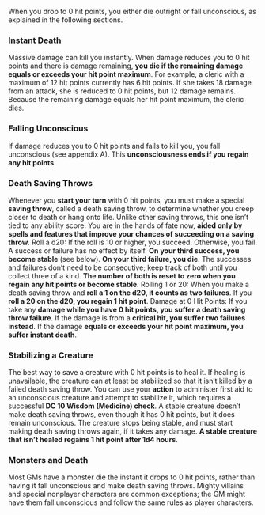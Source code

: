 When you drop to 0 hit points, you either die outright or fall unconscious, as explained in the following sections.
### Instant Death
Massive damage can kill you instantly. When damage reduces you to 0 hit points and there is damage remaining, **you die if the remaining damage equals or exceeds your hit point maximum**. For example, a cleric with a maximum of 12 hit points currently has 6 hit points. If she takes 18 damage from an attack, she is reduced to 0 hit points, but 12 damage remains. Because the remaining damage equals her hit point maximum, the cleric dies.
### Falling Unconscious
If damage reduces you to 0 hit points and fails to kill you, you fall unconscious (see appendix A). This **unconsciousness ends if you regain any hit points**.
### Death Saving Throws
Whenever you **start your turn** with 0 hit points, you must make a special **saving throw**, called a death saving throw, to determine whether you creep closer to death or hang onto life. Unlike other saving throws, this one isn’t tied to any ability score. You are in the hands of fate now, **aided only by spells and features that improve your chances of succeeding on a saving throw**. Roll a d20: If the roll is 10 or higher, you succeed. Otherwise, you fail. A success or failure has no effect by itself. **On your third success, you become stable** (see below). **On your third failure, you die**. The successes and failures don’t need to be consecutive; keep track of both until you collect three of a kind. **The number of both is reset to zero when you regain any hit points or become stable**. Rolling 1 or 20: When you make a death saving throw and **roll a 1 on the d20, it counts as two failures**. If you **roll a 20 on the d20, you regain 1 hit point**. Damage at 0 Hit Points: If you take any **damage while you have 0 hit points, you suffer a death saving throw failure**. If the damage is from a **critical hit, you suffer two failures instead**. If the damage **equals or exceeds your hit point maximum, you suffer instant death**.
### Stabilizing a Creature
The best way to save a creature with 0 hit points is to heal it. If healing is unavailable, the creature can at least be stabilized so that it isn’t killed by a failed death saving throw. You can use your **action** to administer first aid to an unconscious creature and attempt to stabilize it, which requires a successful **DC 10 Wisdom (Medicine) check**. A stable creature doesn’t make death saving throws, even though it has 0 hit points, but it does remain unconscious. The creature stops being stable, and must start making death saving throws again, if it takes any damage. **A stable creature that isn’t healed regains 1 hit point after 1d4 hours**.
### Monsters and Death
Most GMs have a monster die the instant it drops to 0 hit points, rather than having it fall unconscious and make death saving throws. Mighty villains and special nonplayer characters are common exceptions; the GM might have them fall unconscious and follow the same rules as player characters.
